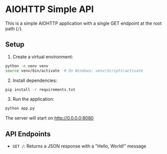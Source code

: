 # AIOHTTP Simple API

This is a simple AIOHTTP application with a single GET endpoint at the root path (`/`).

## Setup

1. Create a virtual environment:
```bash
python -m venv venv
source venv/bin/activate  # On Windows: venv\Scripts\activate
```

2. Install dependencies:
```bash
pip install -r requirements.txt
```

3. Run the application:
```bash
python app.py
```

The server will start on http://0.0.0.0:8080

## API Endpoints

- `GET /`: Returns a JSON response with a "Hello, World!" message
